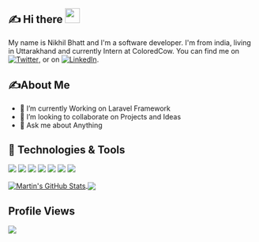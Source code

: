 ## &#x270d; Hi there <img src="https://raw.githubusercontent.com/MartinHeinz/MartinHeinz/master/wave.gif" width="30px">

My name is Nikhil Bhatt and I'm a software developer. I'm from india, living in Uttarakhand and currently Intern at ColoredCow. You can find me on [![Twitter][1.2]][1],  or on [![LinkedIn][2.2]][2].

## &#x270d;About Me

- 🌱 I’m currently Working on Laravel Framework
- 👯 I’m looking to collaborate on Projects and Ideas
- 💬 Ask me about Anything  

## 🔧 Technologies & Tools
![](https://img.shields.io/badge/OS-Linux-informational?style=flat&logo=linux&logoColor=white&color=2bbc8a)
![](https://img.shields.io/badge/Editor-VSCode-informational?style=flat&logo=Visual-Studio-Code&logoColor=white&color=2bbc8a)
![](https://img.shields.io/badge/Code-PHP-informational?style=flat&logo=php&logoColor=white&color=2bbc8a)
![](https://img.shields.io/badge/Code-JavaScript-informational?style=flat&logo=javascript&logoColor=white&color=2bbc8a)
![](https://img.shields.io/badge/Code-Python-informational?style=flat&logo=python&logoColor=white&color=2bbc8a)
![](https://img.shields.io/badge/Code-React-informational?style=flat&logo=react&logoColor=white&color=2bbc8a)
![](https://img.shields.io/badge/Code-Angular-informational?style=flat&logo=angular&logoColor=white&color=2bbc8a)



<a href="https://github.com/nikhilbhatt/nikhilbhatt">
  <img align="center" src="https://github-readme-stats.vercel.app/api?username=nikhilbhatt&show_icons=true&line_height=27&count_private=true&title_color=ffffff&text_color=c9cacc&icon_color=2bbc8a&bg_color=1d1f21" alt="Martin's GitHub Stats" />
</a>

<a href="https://github.com/nikhilbhatt/text-to-handwriting">
  <img align="center" src="https://github-readme-stats.vercel.app/api/pin/?username=nikhilbhatt&repo=text-to-handwriting&title_color=ffffff&text_color=c9cacc&icon_color=2bbc8a&bg_color=1d1f21" />
</a>

<!-- Actual text -->

<!-- Icons -->

[1.2]: http://i.imgur.com/wWzX9uB.png (twitter icon without padding)
[2.2]: https://raw.githubusercontent.com/MartinHeinz/MartinHeinz/master/linkedin-3-16.png (LinkedIn icon without padding)

<!-- Links to your social media accounts -->

[1]: https://twitter.com/nick_bhtt
[2]: https://www.linkedin.com/in/nik-bhatt/

## Profile Views

![](https://komarev.com/ghpvc/?username=nikhilbhatt&color=dc143c)
